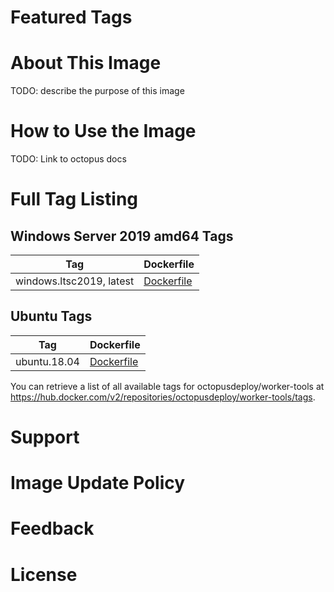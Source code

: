 # Featured Tags

# About This Image

TODO: describe the purpose of this image

# How to Use the Image

TODO: Link to octopus docs

# Full Tag Listing

## Windows Server 2019 amd64 Tags
Tag | Dockerfile
---------| ---------------
windows.ltsc2019, latest | [Dockerfile](https://github.com/OctopusDeploy/WorkerTools/blob/master/windows.ltsc2019/Dockerfile)

## Ubuntu Tags
Tag | Dockerfile
---------| ---------------
ubuntu.18.04 | [Dockerfile](https://github.com/OctopusDeploy/WorkerTools/blob/master/ubuntu.18.04/Dockerfile)

You can retrieve a list of all available tags for octopusdeploy/worker-tools at https://hub.docker.com/v2/repositories/octopusdeploy/worker-tools/tags.

# Support

# Image Update Policy

# Feedback

# License

